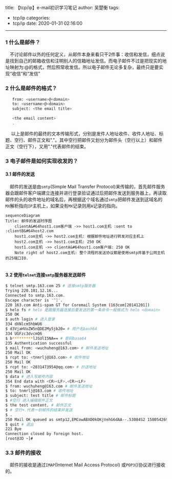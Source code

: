 title: 【tcp/ip】e-mail初识学习笔记
author: 吴楚衡
tags:
  - tcp/ip
categories:
  - tcp/ip
date: 2020-01-31 02:16:00
---
### 1 什么是邮件？
&emsp;不讨论邮件以外的任何定义，从邮件本身来看只干2件事：收信和发信，细点说是找到自己的邮箱收信和注明别人的信箱地址发信。而电子邮件不过是把现实的地址映射为:<usre>@<domain>的格式，然后照常收发信。所以电子邮件无论多复杂，最终只是要实现“收信”和“发信”
  
<!--more-->

### 2 什么是邮件的格式？
``` bash
   from: <username>@<domain>
   to: <username>@<domain>
   subject: <the email title>
   
   <the email content>
   .
```
&emsp; 以上是邮件的最终的文本传输形式，分别是发件人地址收件、收件人地址、标题、空行、邮件正文和"."。其中空行把邮件又划分为邮件头（空行以上）和邮件正文（空行下），又用"."代表邮件的结束。

  
### 3 电子邮件是如何实现收发的？
 
#### 3.1 邮件的发送

&emsp;邮件的发送是由`smtp`(Simple Mail Transfer Protocol)来传输的，首先邮件服务器会跟邮件客户端建立连接并进行登录验证通过后把邮件发送到服务器上，再读取邮件的头的收件地址的域名后，再根据这个域名通过`smtp`把邮件发送到这域名的`MX`解析指向`IP`主机上，如果没有`MX`记录则用`A`记录的指向。

``` mermaid
sequenceDiagram
Title: 邮件的发送时序图
    clientA&#64host1.com客户端 ->> host1.com主机 :sent to :clientB&#64host2.com
    host1.com主机 ->> host2.com主机: 根据邮件地址进行转发对应主机上
    host2.com主机 ->> host1.com主机: 250 OK
    host1.com主机 ->> clientA&#64host1.com客户端: 250 OK
    Note right of host2.com主机: 整个流程的发送协议都是使用smtp并基于公网主机的25端口IO.
    
```

#### 3.2 使用`telnet`连接`smtp`服务器发送邮件
``` bash
$ telnet smtp.163.com 25 # 连接smtp服务器
Trying 220.181.12.16...
Connected to smtp.163.com.
Escape character is '^]'.
220 163.com Anti-spam GT for Coremail System (163com[20141201])
$ helo fs # helo 是跟服务器连接后要发送的第一条命令一般格式为 helo <domain>
250 OK
$ auth login # 进入登录
334 dXNlcm5hbWU6
$ d3VjaHVoZW5nQDE2My5jb20= # 用户名bash64
334 UGFzc3dvcmQ6
$ b*********lJSUlI5NA== # 密码base64
235 Authentication successful
$ mail from: <wuchuheng@163.com> # 邮件发送地址
250 Mail OK
$ rcpt to: <tnmrlj@163.com> # 收件地址
250 Mail OK
$ rcpt to: <2831473954@qq.com> # 抄送地址
250 Mail OK
$ data # 进入写邮件内容
354 End data with <CR><LF>.<CR><LF>
$ from: wuchuheng@163.com # 邮件发送地址
$ to: tnmrlj@163.com # 收件地址
$ subject: test title # 邮件标题
$ #空行 进入编辑邮件正文
$ the test content. # 邮件正文
$ # 空行+.代表一封邮件的结束并发送
$ .
250 Mail OK queued as smtp12,EMCowABXD0kOKjVehG6dAA--.53084S2 1580542691
$ quit # 退出
221 Bye
Connection closed by foreign host.
[root@JD ~]#
```

### 3.3 邮件的接收

&emsp;邮件的接收是通过`IMAP`(Internet Mail Access Protocol)
或`POP3`()协议进行接收的。